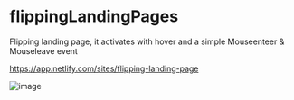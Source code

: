# flippingLandingPages

Flipping landing page, it activates with hover and a simple Mouseenteer & Mouseleave event


https://app.netlify.com/sites/flipping-landing-page



![image](https://user-images.githubusercontent.com/72318958/182365808-4795ec6a-96b7-49b3-bf3a-39d5e059dfb5.png)
